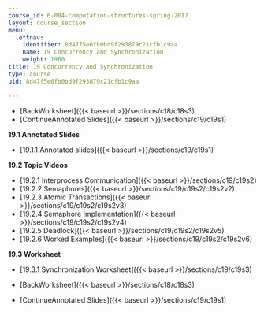 ```yaml
---
course_id: 6-004-computation-structures-spring-2017
layout: course_section
menu:
  leftnav:
    identifier: 8d47f5e6fb0bd9f293879c21cfb1c9aa
    name: 19 Concurrency and Synchronization
    weight: 1960
title: 19 Concurrency and Synchronization
type: course
uid: 8d47f5e6fb0bd9f293879c21cfb1c9aa

---
```


*   [BackWorksheet]({{< baseurl >}}/sections/c18/c18s3)
*   [ContinueAnnotated Slides]({{< baseurl >}}/sections/c19/c19s1)

**19.1 Annotated Slides**

*   [19.1.1 Annotated slides]({{< baseurl >}}/sections/c19/c19s1)

**19.2 Topic Videos**

*   [19.2.1 Interprocess Communication]({{< baseurl >}}/sections/c19/c19s2)
*   [19.2.2 Semaphores]({{< baseurl >}}/sections/c19/c19s2/c19s2v2)
*   [19.2.3 Atomic Transactions]({{< baseurl >}}/sections/c19/c19s2/c19s2v3)
*   [19.2.4 Semaphore Implementation]({{< baseurl >}}/sections/c19/c19s2/c19s2v4)
*   [19.2.5 Deadlock]({{< baseurl >}}/sections/c19/c19s2/c19s2v5)
*   [19.2.6 Worked Examples]({{< baseurl >}}/sections/c19/c19s2/c19s2v6)

**19.3 Worksheet**

*   [19.3.1 Synchronization Worksheet]({{< baseurl >}}/sections/c19/c19s3)

*   [BackWorksheet]({{< baseurl >}}/sections/c18/c18s3)
*   [ContinueAnnotated Slides]({{< baseurl >}}/sections/c19/c19s1)